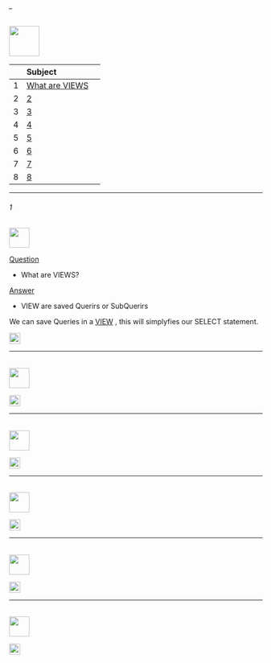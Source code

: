 ###### _

<img src="https://img.shields.io/badge/-8. Views %20-blue" height=60px>

|     |  Subject           |		|
|:---:|:------------------------------|:----------|  
|  1  |[What are VIEWS](#1)   |             
|  2  |[2](#2)   |
|  3  |[3](#3)   | 
|  4  |[4](#4)   | 
|  5  |[5](#5)   | 
|  6  |[6](#6)   | 
|  7  |[7](#7)   | 
|  8  |[8](#8)   | 


--------------------------------------------------------------------------------------------------

###### 1

<img src="https://img.shields.io/badge/-1. What are VIEWS  %20-blue" height=40px>

[Question](#-)
* What are VIEWS?

[Answer](#-)
* VIEW are saved Querirs or SubQuerirs 

We can save Queries in a [VIEW](#-) , this will simplyfies our SELECT statement.

[<img src="https://img.shields.io/badge/-Back to top%20-brown" height=22px>](#_)

--------------------------------------------------------------------------------------------------

###### 

<img src="https://img.shields.io/badge/-X.  %20-blue" height=40px>


[<img src="https://img.shields.io/badge/-Back to top%20-brown" height=22px>](#_)


--------------------------------------------------------------------------------------------------

###### 

<img src="https://img.shields.io/badge/-X.  %20-blue" height=40px>


[<img src="https://img.shields.io/badge/-Back to top%20-brown" height=22px>](#_)

--------------------------------------------------------------------------------------------------

###### 

<img src="https://img.shields.io/badge/-X.  %20-blue" height=40px>


[<img src="https://img.shields.io/badge/-Back to top%20-brown" height=22px>](#_)


--------------------------------------------------------------------------------------------------

###### 

<img src="https://img.shields.io/badge/-X.  %20-blue" height=40px>


[<img src="https://img.shields.io/badge/-Back to top%20-brown" height=22px>](#_)

--------------------------------------------------------------------------------------------------

###### 

<img src="https://img.shields.io/badge/-X.  %20-blue" height=40px>


[<img src="https://img.shields.io/badge/-Back to top%20-brown" height=22px>](#_)
